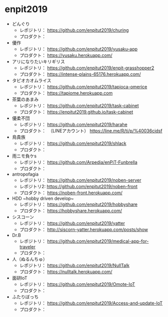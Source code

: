 # enpit2019

* どんぐり
  * レポジトリ： https://github.com/enpitut2019/churing
  * プロダクト： 
* 優作
  * レポジトリ： https://github.com/enpitut2019/yusaku-app
  * プロダクト： https://yusaku.herokuapp.com/
* アリになりたいキリギリス
  * レポジトリ： https://github.com/enpitut2019/enpit-grasshopper2
  * プロダクト： https://intense-plains-65176.herokuapp.com/
* タピオカオムライス
  * レポジトリ： https://github.com/enpitut2019/tapioca-omerice
  * プロダクト： https://tapiome.herokuapp.com
* 茶葉のあまみ
  * レポジトリ： https://github.com/enpitut2019/task-cabinet
  * プロダクト： https://enpitut2019.github.io/task-cabinet
* 優柔不団
  * レポジトリ： https://github.com/enpitut2019/harahe
  * プロダクト：　（LINEアカウント） https://line.me/R/ti/p/%40036cidsf
* 鳥貴族
  * レポジトリ： https://github.com/enpitut2019/shlack
  * プロダクト： 
* 雨ニモ負ケs
  * レポジトリ： https://github.com/Arpedia/enPiT-Funbrella
  * プロダクト：
* antropofagia
  * レポジトリ： https://github.com/enpitut2019/noben-server 
  * レポジトリ2: https://github.com/enpitut2019/noben-front
  * プロダクト： https://noben-front.herokuapp.com/
* HDD ~hobby driven develop~
  * レポジトリ： https://github.com/enpitut2019/hobbyshare
  * プロダクト： https://hobbyshare.herokuapp.com/
* シスコーン
  * レポジトリ： https://github.com/enpitut2019/yatter
  * プロダクト： http://siscorn-yatter.herokuapp.com/posts/show
* Dr.B
  * レポジトリ： https://github.com/enpitut2019/medical-app-for-traveler
  * プロダクト： 
* 人（ぬるんちゅ）
  * レポジトリ： https://github.com/enpitut2019/NullTalk
  * プロダクト： https://nulltalk.herokuapp.com/
* 面研IoT
  * レポジトリ： https://github.com/enpitut2019/Omote-IoT
  * プロダクト： 
* ふたりぼっち
  * レポジトリ： https://github.com/enpitut2019/Access-and-update-IoT
  * プロダクト： 
